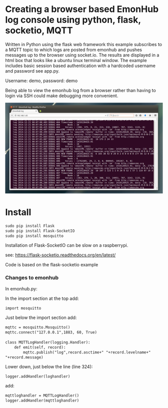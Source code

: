 # Creating a browser based EmonHub log console using python, flask, socketio, MQTT

Written in Python using the flask web framework this example subscribes to a MQTT topic to which logs are posted from emonhub and pushes messages up to the browser using socket.io. The results are displayed in a html box that looks like a ubuntu linux terminal window. The example includes basic session based authentication with a hardcoded username and password see app.py.

Username: demo, password: demo

Being able to view the emonhub log from a browser rather than having to login via SSH could make debugging more convenient.

![pythonwebconsole.png](docs/pywebconsole.png)

# Install

    sudo pip install Flask
    sudo pip install Flask-SocketIO
    sudo pip install mosquitto
    
Installation of Flask-SocketIO can be slow on a raspberrypi.

see: https://flask-socketio.readthedocs.org/en/latest/

Code is based on the flask-socketio example

### Changes to emonhub

In emonhub.py:

In the import section at the top add:

    import mosquitto

Just below the import section add:

    mqttc = mosquitto.Mosquitto()
    mqttc.connect("127.0.0.1",1883, 60, True)

    class MQTTLogHandler(logging.Handler):
        def emit(self, record):        
            mqttc.publish("log",record.asctime+" "+record.levelname+" "+record.message)
            
            
Lower down, just below the line (line 324):

    logger.addHandler(loghandler)

add:

    mqttloghandler = MQTTLogHandler()
    logger.addHandler(mqttloghandler)

